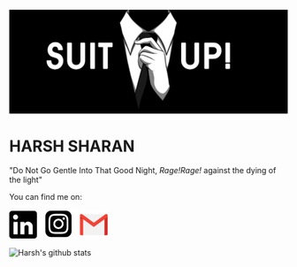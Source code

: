 ![Me](suitUp.jpeg)

# HARSH SHARAN
 "Do Not Go Gentle Into That Good Night, _Rage!Rage!_ against the dying of the light"

<!-- You can find me on LinkedIn: https://www.linkedin.com/in/harsh-sharan -->

<!-- Actual text -->

You can find me on:

[<img src="lin.png" alt="LinkedIn" width="50"/>](https://www.linkedin.com/in/harsh-sharan/) [<img src="instaa.png" alt="Insta" width="70"/>](https://www.instagram.com/harsh__sharan/) [<img src="ggmail.png" alt="GMAIL" width="50"/>](sharanharsh8844@gmail.com)

![Harsh's github stats](https://github-readme-stats.vercel.app/api?username=sharan8844&show_icons=true&theme=gruvbox)
